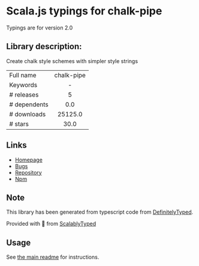 
# Scala.js typings for chalk-pipe

Typings are for version 2.0

## Library description:
Create chalk style schemes with simpler style strings

|                    |                 |
| ------------------ | :-------------: |
| Full name          | chalk-pipe |
| Keywords           | - |
| # releases         | 5 |
| # dependents       | 0.0 |
| # downloads        | 25125.0 |
| # stars            | 30.0 |

## Links
- [Homepage](https://github.com/LitoMore/chalk-pipe#readme)
- [Bugs](https://github.com/LitoMore/chalk-pipe/issues)
- [Repository](https://github.com/LitoMore/chalk-pipe)
- [Npm](https://www.npmjs.com/package/chalk-pipe)
    


## Note
This library has been generated from typescript code from [DefinitelyTyped](https://definitelytyped.org).

Provided with :purple_heart: from [ScalablyTyped](https://github.com/oyvindberg/ScalablyTyped)

## Usage
See [the main readme](../../readme.md) for instructions.


